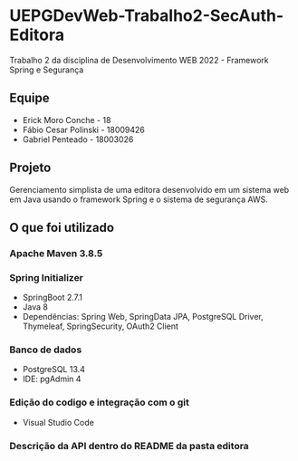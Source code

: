 # UEPGDevWeb-Trabalho2-SecAuth-Editora

Trabalho 2 da disciplina de Desenvolvimento WEB 2022 - Framework Spring e Segurança

## Equipe

- Erick Moro Conche - 18
- Fábio Cesar Polinski - 18009426
- Gabriel Penteado - 18003026

## Projeto

Gerenciamento simplista de uma editora desenvolvido em um sistema web em Java usando o framework Spring e o sistema de segurança AWS.

## O que foi utilizado

### Apache Maven 3.8.5

### Spring Initializer 
- SpringBoot 2.7.1
- Java 8
- Dependências: Spring Web, SpringData JPA, PostgreSQL Driver, Thymeleaf, SpringSecurity, OAuth2 Client

### Banco de dados
- PostgreSQL 13.4
- IDE: pgAdmin 4

### Edição do codigo e integração com o git
- Visual Studio Code

### Descrição da API dentro do README da pasta editora
